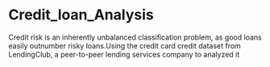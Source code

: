 # Credit_loan_Analysis
Credit risk is an inherently unbalanced classification problem, as good loans easily outnumber risky loans.Using the credit card credit dataset from LendingClub, a peer-to-peer lending services company to analyzed it
